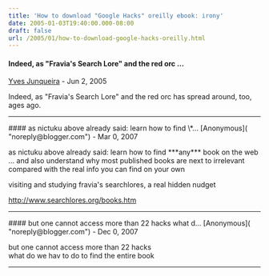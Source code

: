 ```yaml
---
title: 'How to download "Google Hacks" oreilly ebook: irony'
date: 2005-01-03T19:40:00.000-08:00
draft: false
url: /2005/01/how-to-download-google-hacks-oreilly.html
---
```


#### Indeed, as "Fravia's Search Lore" and the red orc ...
[Yves Junqueira](https://www.blogger.com/profile/00104361785049371212 "noreply@blogger.com") - <time datetime="2005-06-06T21:13:00.000-07:00">Jun 2, 2005</time>

Indeed, as "Fravia's Search Lore" and the red orc has spread around, too, ages ago.
<hr />
#### as nictuku above already said: learn how to find \*...
[Anonymous]( "noreply@blogger.com") - <time datetime="2007-03-18T14:09:00.000-07:00">Mar 0, 2007</time>

as nictuku above already said: learn how to find \*\*\*any\*\*\* book on the web ... and also understand why most published books are next to irrelevant compared with the real info you can find on your own  
  
visiting and studying fravia's searchlores, a real hidden nudget  
  
http://www.searchlores.org/books.htm
<hr />
#### but one cannot access more than 22 hacks  
what d...
[Anonymous]( "noreply@blogger.com") - <time datetime="2007-12-30T03:38:00.000-08:00">Dec 0, 2007</time>

but one cannot access more than 22 hacks  
what do we hav to do to find the entire book
<hr />
